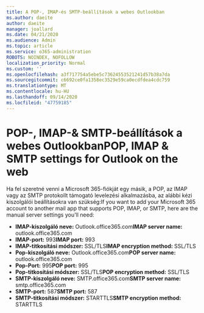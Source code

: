 ```yaml
---
title: A POP-, IMAP-és SMTP-beállítások a webes Outlookban
ms.author: daeite
author: daeite
manager: joallard
ms.date: 04/21/2020
ms.audience: Admin
ms.topic: article
ms.service: o365-administration
ROBOTS: NOINDEX, NOFOLLOW
localization_priority: Normal
ms.custom: ''
ms.openlocfilehash: a3f717754a5ebe5c73624553521241d57b38a7da
ms.sourcegitcommit: c6692ce0fa1358ec3529e59ca0ecdfdea4cdc759
ms.translationtype: MT
ms.contentlocale: hu-HU
ms.lasthandoff: 09/14/2020
ms.locfileid: "47759185"
---
```

# <a name="pop-imap--smtp-settings-for-outlook-on-the-web"></a><span data-ttu-id="91cb4-102">POP-, IMAP-& SMTP-beállítások a webes Outlookban</span><span class="sxs-lookup"><span data-stu-id="91cb4-102">POP, IMAP & SMTP settings for Outlook on the web</span></span>

<span data-ttu-id="91cb4-103">Ha fel szeretné venni a Microsoft 365-fiókját egy másik, a POP, az IMAP vagy az SMTP protokollt támogató levelezési alkalmazásba, az alábbi kézi kiszolgálói beállításokra van szükség:</span><span class="sxs-lookup"><span data-stu-id="91cb4-103">If you want to add your Microsoft 365 account to another mail app that supports POP, IMAP, or SMTP, here are the manual server settings you'll need:</span></span>
  
- <span data-ttu-id="91cb4-104">**IMAP-kiszolgáló neve:** Outlook.office365.com</span><span class="sxs-lookup"><span data-stu-id="91cb4-104">**IMAP server name:** outlook.office365.com</span></span>
- <span data-ttu-id="91cb4-105">**IMAP-port:** 993</span><span class="sxs-lookup"><span data-stu-id="91cb4-105">**IMAP port:** 993</span></span>
- <span data-ttu-id="91cb4-106">**IMAP-titkosítási módszer:** SSL/TLS</span><span class="sxs-lookup"><span data-stu-id="91cb4-106">**IMAP encryption method:** SSL/TLS</span></span>
- <span data-ttu-id="91cb4-107">**Pop-kiszolgáló neve:** Outlook.office365.com</span><span class="sxs-lookup"><span data-stu-id="91cb4-107">**POP server name:** outlook.office365.com</span></span>  
- <span data-ttu-id="91cb4-108">**Pop-Port:** 995</span><span class="sxs-lookup"><span data-stu-id="91cb4-108">**POP port:** 995</span></span>  
- <span data-ttu-id="91cb4-109">**Pop-titkosítási módszer:** SSL/TLS</span><span class="sxs-lookup"><span data-stu-id="91cb4-109">**POP encryption method:** SSL/TLS</span></span>  
- <span data-ttu-id="91cb4-110">**SMTP-kiszolgáló neve:** SMTP.office365.com</span><span class="sxs-lookup"><span data-stu-id="91cb4-110">**SMTP server name:** smtp.office365.com</span></span>
- <span data-ttu-id="91cb4-111">**SMTP-port:** 587</span><span class="sxs-lookup"><span data-stu-id="91cb4-111">**SMTP port:** 587</span></span>
- <span data-ttu-id="91cb4-112">**SMTP-titkosítási módszer:** STARTTLS</span><span class="sxs-lookup"><span data-stu-id="91cb4-112">**SMTP encryption method:** STARTTLS</span></span>